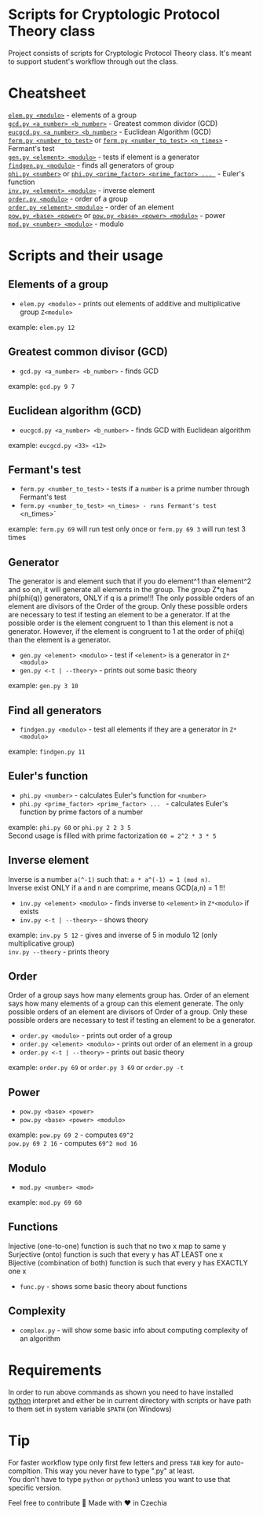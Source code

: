 # Scripts for Cryptologic Protocol Theory class
Project consists of scripts for Cryptologic Protocol Theory class. It's meant to support student's workflow through out the class.

# Cheatsheet
[`elem.py <modulo>`](#elem) - elements of a group  
[`gcd.py <a_number> <b_number>`](#gcd) - Greatest common dividor (GCD)  
[`eucgcd.py <a_number> <b_number>`](#eucgcd) - Euclidean Algorithm (GCD)  
[`ferm.py <number_to_test>`](#ferm) or [`ferm.py <number_to_test> <n_times>`](#ferm) - Fermant's test  
[`gen.py <element> <modulo>`](#gen) - tests if element is a generator  
[`findgen.py <modulo>`](#findgen) - finds all generators of group  
[`phi.py <number>`](#phi) or [`phi.py <prime_factor> <prime_factor> ... `](#phi) - Euler's function  
[`inv.py <element> <modulo>`](#inv) - inverse element  
[`order.py <modulo>`](#order) - order of a group  
[`order.py <element> <modulo>`](#order) - order of an element  
[`pow.py <base> <power>`](#pow) or [`pow.py <base> <power> <modulo>`](#pow) - power  
[`mod.py <number> <modulo>`](#mod) - modulo

# Scripts and their usage
## <a name="elem"></a>Elements of a group
* `elem.py <modulo>` - prints out elements of additive and multiplicative group `Z<modulo>`

example: `elem.py 12`

## <a name="gcd"></a>Greatest common divisor (GCD)
* `gcd.py <a_number> <b_number>` - finds GCD

example: `gcd.py 9 7`

## <a name="eucgcd"></a>Euclidean algorithm (GCD)
* `eucgcd.py <a_number> <b_number>` - finds GCD with Euclidean algorithm

example: `eucgcd.py <33> <12>`

## <a name="ferm"></a>Fermant's test
* `ferm.py <number_to_test>` - tests if a `number` is a prime number through Fermant's test
* `ferm.py <number_to_test> <n_times> - runs Fermant's test `<n_times>`

example: `ferm.py 69` will run test only once or `ferm.py 69 3` will run test 3 times

## <a name="gen"></a>Generator
The generator is and element such that if you do element^1 than element^2 and so on, it will generate all elements in the group.
The group Z*q has phi(phi(q)) generators, ONLY if q is a prime!!! The only possible orders of an element are divisors of the Order of the group.
Only these possible orders are necessary to test if testing an element to be a generator. If at the possible order is the element congruent to 1 than this element is not a generator.
However, if the element is congruent to 1 at the order of phi(q) than the element is a generator.
* `gen.py <element> <modulo>` - test if `<element>` is a generator in `Z*<modulo>`
* `gen.py <-t | --theory>` - prints out some basic theory

example: `gen.py 3 10`

## <a name="findgen"></a>Find all generators
* `findgen.py <modulo>` - test all elements if they are a generator in `Z*<modulo>`

example: `findgen.py 11`

## <a name="phi"></a>Euler's function
* `phi.py <number>` - calculates Euler's function for `<number>`
* `phi.py <prime_factor> <prime_factor> ... ` - calculates Euler's function by prime factors of a number

example: `phi.py 60` or `phi.py 2 2 3 5`  
Second usage is filled with prime factorization `60 = 2^2 * 3 * 5`

## <a name="inv"></a>Inverse element
Inverse is a number `a(^-1)` such that: `a * a^(-1) = 1 (mod n)`.  
Inverse exist ONLY if a and n are comprime, means GCD(a,n) = 1 !!!
* `inv.py <element> <modulo>` - finds inverse to `<element>` in `Z*<modulo>` if exists
* `inv.py <-t | --theory>` - shows theory

example: `inv.py 5 12` - gives and inverse of 5 in modulo 12 (only multiplicative group)  
`inv.py --theory` - prints theory

## <a name="order"></a>Order
Order of a group says how many elements group has. Order of an element says how many elements of a group can this element generate.
The only possible orders of an element are divisors of Order of a group. Only these possible orders are necessary to test if testing an element to be a generator.
* `order.py <modulo>`  - prints out order of a group
* `order.py <element> <modulo>` - prints out order of an element in a group
* `order.py <-t | --theory>` - prints out basic theory

example: `order.py 69` or `order.py 3 69` or `order.py -t`

## <a name="pow"></a>Power
* `pow.py <base> <power>`
* `pow.py <base> <power> <modulo>`

example: `pow.py 69 2` - computes `69^2`  
 `pow.py 69 2 16` - computes `69^2 mod 16`

## <a name="mod"></a>Modulo
* `mod.py <number> <mod>`

example: `mod.py 69 60`

## Functions
Injective (one-to-one) function is such that no two x map to same y  
Surjective (onto) function is such that every y has AT LEAST one x  
Bijective (combination of both) function is such that every y has EXACTLY one x

* `func.py` - shows some basic theory about functions

## Complexity
* `complex.py` - will show some basic info about computing complexity of an algorithm

# Requirements
In order to run above commands as shown you need to have installed [python](https://www.python.org/downloads/) interpret and either be in current directory with scripts or have path to them set in system variable `$PATH` (on Windows)

# Tip
For faster workflow type only first few letters and press `TAB` key for auto-compltion. This way you never have to type ".py" at least.  
You don't have to type `python` or `python3` unless you want to use that specific version.

Feel free to contribute 🔧
Made with ❤️ in Czechia

